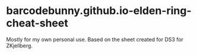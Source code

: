 # barcodebunny.github.io-elden-ring-cheat-sheet
Mostly for my own personal use. Based on the sheet created for DS3 for ZKjellberg.
